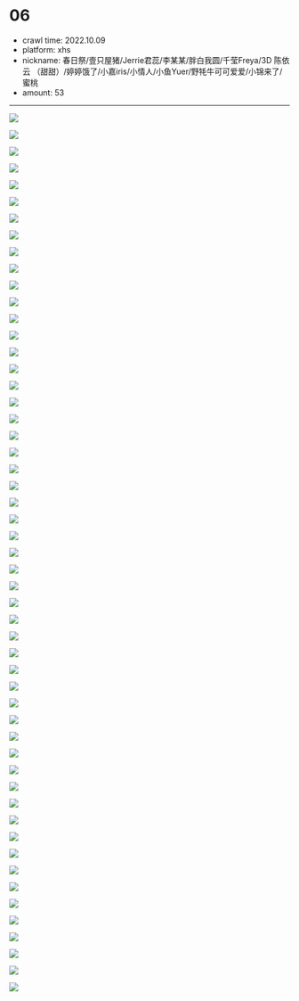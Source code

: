 # 06
- crawl time: 2022.10.09
- platform: xhs
- nickname: 春日祭/壹只屋猪/Jerrie君蕊/李某某/胖白我圆/千莹Freya/3D 陈依云 （甜甜）/婷婷饿了/小嘉iris/小情人/小鱼Yuer/野牦牛可可爱爱/小锦来了/蜜桃
- amount: 53

---

![](06/1665228258115.jpg)

![](06/1665228258196.jpg)

![](06/1665228258271.jpg)

![](06/1665228258363.jpg)

![](06/1665228260832.jpg)

![](06/1665228263328.jpg)

![](06/1665228263409.jpg)

![](06/1665228263950.jpg)

![](06/1665228264578.jpg)

![](06/1665228266679.jpg)

![](06/1665228267667.jpg)

![](06/1665228267669.jpg)

![](06/1665228267869.jpg)

![](06/1665228269631.jpg)

![](06/1665228863700.jpg)

![](06/1665228863846.jpg)

![](06/1665246083033.jpg)

![](06/1665246083060.jpg)

![](06/1665246085015.jpg)

![](06/1665246086361.jpg)

![](06/1665246088164.jpg)

![](06/1665246089010.jpg)

![](06/1665246090025.jpg)

![](06/1665246090043.jpg)

![](06/1665246090077.jpg)

![](06/1665246090101.jpg)

![](06/1665246092130.jpg)

![](06/1665246092190.jpg)

![](06/1665246092214.jpg)

![](06/1665246092215.jpg)

![](06/1665246092327.jpg)

![](06/1665246092334.jpg)

![](06/1665246092387.jpg)

![](06/1665246096304.jpg)

![](06/1665246326735.jpg)

![](06/1665246326765.jpg)

![](06/1665246326785.jpg)

![](06/1665246326825.jpg)

![](06/1665246326857.jpg)

![](06/1665246326859.jpg)

![](06/1665246405710.jpg)

![](06/1665246405740.jpg)

![](06/1665246405774.jpg)

![](06/1665246406076.jpg)

![](06/1665246412695.jpg)

![](06/1665246418000.jpg)

![](06/1665246474646.jpg)

![](06/1665246474667.jpg)

![](06/1665246474681.jpg)

![](06/1665246474697.jpg)

![](06/1665246476234.jpg)

![](06/1665246476288.jpg)

![](06/1665246476295.jpg)